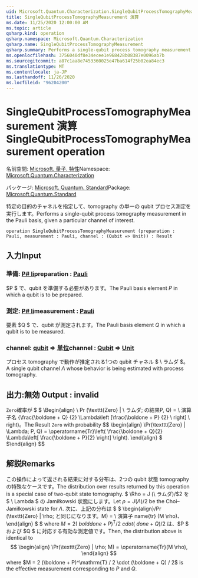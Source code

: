 ```yaml
---
uid: Microsoft.Quantum.Characterization.SingleQubitProcessTomographyMeasurement
title: SingleQubitProcessTomographyMeasurement 演算
ms.date: 11/25/2020 12:00:00 AM
ms.topic: article
qsharp.kind: operation
qsharp.namespace: Microsoft.Quantum.Characterization
qsharp.name: SingleQubitProcessTomographyMeasurement
qsharp.summary: Performs a single-qubit process tomography measurement in the Pauli basis, given a particular channel of interest.
ms.openlocfilehash: 3756040df8e34ecee1e968428b08387e0096ab7b
ms.sourcegitcommit: a87c1aa8e7453360025e47ba614f25b02ea84ec3
ms.translationtype: MT
ms.contentlocale: ja-JP
ms.lasthandoff: 11/26/2020
ms.locfileid: "96204200"
---
```

# <a name="singlequbitprocesstomographymeasurement-operation"></a><span data-ttu-id="a4190-102">SingleQubitProcessTomographyMeasurement 演算</span><span class="sxs-lookup"><span data-stu-id="a4190-102">SingleQubitProcessTomographyMeasurement operation</span></span>

<span data-ttu-id="a4190-103">名前空間: [Microsoft. 量子. 特性](xref:Microsoft.Quantum.Characterization)</span><span class="sxs-lookup"><span data-stu-id="a4190-103">Namespace: [Microsoft.Quantum.Characterization](xref:Microsoft.Quantum.Characterization)</span></span>

<span data-ttu-id="a4190-104">パッケージ: [Microsoft. Quantum. Standard](https://nuget.org/packages/Microsoft.Quantum.Standard)</span><span class="sxs-lookup"><span data-stu-id="a4190-104">Package: [Microsoft.Quantum.Standard](https://nuget.org/packages/Microsoft.Quantum.Standard)</span></span>


<span data-ttu-id="a4190-105">特定の目的のチャネルを指定して、tomography の単一の qubit プロセス測定を実行します。</span><span class="sxs-lookup"><span data-stu-id="a4190-105">Performs a single-qubit process tomography measurement in the Pauli basis, given a particular channel of interest.</span></span>

```qsharp
operation SingleQubitProcessTomographyMeasurement (preparation : Pauli, measurement : Pauli, channel : (Qubit => Unit)) : Result
```


## <a name="input"></a><span data-ttu-id="a4190-106">入力</span><span class="sxs-lookup"><span data-stu-id="a4190-106">Input</span></span>

### <a name="preparation--pauli"></a><span data-ttu-id="a4190-107">準備: [P# li](xref:microsoft.quantum.lang-ref.pauli)</span><span class="sxs-lookup"><span data-stu-id="a4190-107">preparation : [Pauli](xref:microsoft.quantum.lang-ref.pauli)</span></span>

<span data-ttu-id="a4190-108">$P $ で、qubit を準備する必要があります。</span><span class="sxs-lookup"><span data-stu-id="a4190-108">The Pauli basis element $P$ in which a qubit is to be prepared.</span></span>


### <a name="measurement--pauli"></a><span data-ttu-id="a4190-109">測定: [P# li](xref:microsoft.quantum.lang-ref.pauli)</span><span class="sxs-lookup"><span data-stu-id="a4190-109">measurement : [Pauli](xref:microsoft.quantum.lang-ref.pauli)</span></span>

<span data-ttu-id="a4190-110">要素 $Q $ で、qubit が測定されます。</span><span class="sxs-lookup"><span data-stu-id="a4190-110">The Pauli basis element $Q$ in which a qubit is to be measured.</span></span>


### <a name="channel--qubit--unit"></a><span data-ttu-id="a4190-111">channel: [qubit](xref:microsoft.quantum.lang-ref.qubit) => [単位](xref:microsoft.quantum.lang-ref.unit)</span><span class="sxs-lookup"><span data-stu-id="a4190-111">channel : [Qubit](xref:microsoft.quantum.lang-ref.qubit) => [Unit](xref:microsoft.quantum.lang-ref.unit)</span></span> 

<span data-ttu-id="a4190-112">プロセス tomography で動作が推定される1つの qubit チャネル $ \ ラムダ $。</span><span class="sxs-lookup"><span data-stu-id="a4190-112">A single qubit channel $\Lambda$ whose behavior is being estimated with process tomography.</span></span>



## <a name="output--__invalidresult__"></a><span data-ttu-id="a4190-113">出力:__無効 <Result>__</span><span class="sxs-lookup"><span data-stu-id="a4190-113">Output : __invalid<Result>__</span></span>

<span data-ttu-id="a4190-114">`Zero`確率が $ $ \Begin{align} \ Pr (\texttt{Zero} | \ ラムダ; の結果P, Q) = \ 演算子名 {\frac{\boldone + Q} {2} \Lambda\left [\frac{\boldone + P} {2} \ right] \ right)。</span><span class="sxs-lookup"><span data-stu-id="a4190-114">The Result `Zero` with probability $$ \begin{align} \Pr(\texttt{Zero} | \Lambda; P, Q) = \operatorname{Tr}\left( \frac{\boldone + Q}{2} \Lambda\left[ \frac{\boldone + P}{2} \right] \right).</span></span>
<span data-ttu-id="a4190-115">\end{align} $ $</span><span class="sxs-lookup"><span data-stu-id="a4190-115">\end{align} $$</span></span>

## <a name="remarks"></a><span data-ttu-id="a4190-116">解説</span><span class="sxs-lookup"><span data-stu-id="a4190-116">Remarks</span></span>

<span data-ttu-id="a4190-117">この操作によって返される結果に対する分布は、2つの qubit 状態 tomography の特殊なケースです。</span><span class="sxs-lookup"><span data-stu-id="a4190-117">The distribution over results returned by this operation is a special case of two-qubit state tomography.</span></span> <span data-ttu-id="a4190-118">$ \Rho = J (\ ラムダ)/$2 を $ \ Lambda $ の Jamiłkowski 状態にします。</span><span class="sxs-lookup"><span data-stu-id="a4190-118">Let $\rho = J(\Lambda) / 2$ be the Choi–Jamiłkowski state for $\Lambda$.</span></span> <span data-ttu-id="a4190-119">次に、上記の分布は $ $ \begin{align}/Pr (\texttt{Zero} | \rho; と同じになります。M) = \ 演算子 name{tr} (M \rho)、\end{align} $ $ where $M = 2 (\ bold done + P) ^ \mathrm{T}/2 \ cdot (\ done + Q)/$2 は、$P $ および $Q $ に対応する有効な測定値です。</span><span class="sxs-lookup"><span data-stu-id="a4190-119">Then, the distribution above is identical to $$ \begin{align} \Pr(\texttt{Zero} | \rho; M) = \operatorname{Tr}(M \rho), \end{align} $$ where $M = 2 (\boldone + P)^\mathrm{T} / 2 \cdot (\boldone + Q) / 2$ is the effective measurement corresponding to $P$ and $Q$.</span></span>